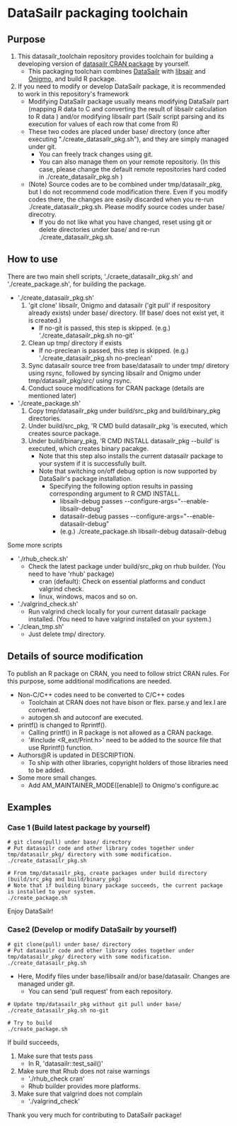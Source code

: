 # DataSailr packaging toolchain

## Purpose

1. This datasailr_toolchain repository provides toolchain for building a developing version of [datasailr CRAN package](https://cran.r-project.org/web/packages/datasailr/index.html) by yourself.
    + This packaging toolchain combines [DataSailr]( https://github.com/niceume/datasailr ) with [libsair]( https://github.com/niceume/libsailr ) and [Onigmo]( https://github.com/k-takata/Onigmo ), and build R package.
2. If you need to modify or develop DataSailr package, it is recommended to work in this repository's framework
    + Modifying DataSailr package usually means modifying DataSailr part (mapping R data to C and converting the result of libsailr calculation to R data ) and/or modifying libsailr part (Sailr script parsing and its execution for values of each row that come from R)
    + These two codes are placed under base/ directory (once after executing "./create_datasailr_pkg.sh"), and they are simply managed under git.
        + You can freely track changes using git.
        + You can also manage them on your remote repositoriy. (In this case, please change the default remote repositories hard coded in ./create_datasailr_pkg.sh )
    + (Note) Source codes are to be combined under tmp/datasailr_pkg, but I do not recommend code modification there. Even if you modify codes there, the changes are easily discarded when you re-run ./create_datasailr_pkg.sh. Please modify source codes under base/ direcotry.
        + If you do not like what you have changed, reset using git or delete directories under base/ and re-run ./create_datasailr_pkg.sh.


## How to use

There are two main shell scripts, './craete_datasailr_pkg.sh' and './create_package.sh', for building the package.

* './create_datasailr_pkg.sh' 
    1. 'git clone' libsailr, Onigmo and datasailr ('git pull' if respository already exists) under base/ directory. (If base/ does not exist yet, it is created.)
        + If no-git is passed, this step is skipped. (e.g.) './create_datasailr_pkg.sh no-git' 
    2. Clean up tmp/ directory if exists
        + If no-preclean is passed, this step is skipped. (e.g.) './create_datasailr_pkg.sh no-preclean'
    3. Sync datasailr source tree from base/datasailr to under tmp/ diretory using rsync, followed by syncing libsailr and Onigmo under tmp/datasailr_pkg/src/ using rsync.
    4. Conduct souce modifications for CRAN package (details are mentioned later)
* './create_package.sh'
    1. Copy tmp/datasailr_pkg under build/src_pkg and build/binary_pkg directories.
    2. Under build/src_pkg, 'R CMD build datasailr_pkg 'is executed, which creates source package.
    3. Under build/binary_pkg, 'R CMD INSTALL datasailr_pkg --build' is executed, which creates binary pacakge.
        + Note that this step also installs the current datasailr package to your system if it is successfully built.
        + Note that switching on/off debug option is now supported by DataSailr's package installation.
            + Specifying the following option results in passing corresponding argument to R CMD INSTALL.
                + libsailr-debug passes  --configure-args="--enable-libsailr-debug"
                + datasailr-debug passes --configure-args="--enable-datasailr-debug"
                + (e.g.) ./create_package.sh libsailr-debug datasailr-debug


Some more scripts

* './rhub_check.sh'
    + Check the latest package under build/src_pkg on rhub builder. (You need to have 'rhub' package)
        + cran (default): Check on essential platforms and conduct valgrind check.
        + linux, windows, macos and so on.
* './valgrind_check.sh'
    + Run valgrind check locally for your current datasailr package installed. (You need to have valgrind installed on your system.)
* './clean_tmp.sh'
    + Just delete tmp/ directory.


## Details of source modification

To publish an R package on CRAN, you need to follow strict CRAN rules. For this purpose, some additional modifications are needed.

* Non-C/C++ codes need to be converted to C/C++ codes
    + Toolchain at CRAN does not have bison or flex. parse.y and lex.l are converted.
    + autogen.sh and autoconf are executed.
* printf() is changed to Rprintf().
    + Calling printf() in R package is not allowed as a CRAN package.
    + '#include <R_ext/Print.h>' need to be added to the source file that use Rprintf() function.
* Authors@R is updated in DESCRIPTION.
    + To ship with other libraries, copyright holders of those libraries need to be added.
* Some more small changes.
    + Add AM_MAINTAINER_MODE([enable]) to Onigmo's configure.ac


## Examples

### Case 1 (Build latest package by yourself)

```
# git clone(pull) under base/ directory
# Put datasailr code and other library codes together under tmp/datasailr_pkg/ directory with some modification.
./create_datasailr_pkg.sh

# From tmp/datasailr_pkg, create packages under build directory (build/src_pkg and build/binary_pkg)
# Note that if building binary package succeeds, the current package is installed to your system.
./create_package.sh
```

Enjoy DataSailr!


### Case2 (Develop or modify DataSailr by yourself)

```
# git clone(pull) under base/ directory
# Put datasailr code and other library codes together under tmp/datasailr_pkg/ directory with some modification.
./create_datasailr_pkg.sh
```

* Here, Modify files under base/libsailr and/or base/datasailr. Changes are managed under git. 
    + You can send 'pull request' from each repository.

```
# Update tmp/datasailr_pkg without git pull under base/
./create_datasailr_pkg.sh no-git

# Try to build
./create_package.sh
```

If build succeeds,

1. Make sure that tests pass
    + In R, 'datasailr::test_sail()'
2. Make sure that Rhub does not raise warnings
    + './rhub_check cran'
    + Rhub builder provides more platforms.
3. Make sure that valgrind does not complain
    + './valgrind_check'


Thank you very much for contributing to DataSailr package!


